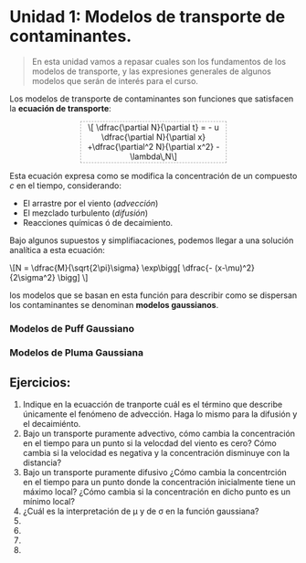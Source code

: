 # Unidad 1: Modelos de transporte de contaminantes.

> En esta unidad vamos a repasar cuales son los fundamentos de los modelos de transporte, y las expresiones generales de algunos modelos que serán de interés para el curso.

Los modelos de transporte de contaminantes son funciones que satisfacen la **ecuación de transporte**:

<center><p style="align:center;border:1pt dashed #aaa; width:50%; padding:1pt;">\[ \dfrac{\partial N}{\partial t} = - u \dfrac{\partial N}{\partial x}   +\dfrac{\partial^2 N}{\partial x^2} - \lambda\,N\]</p></center>

Esta ecuación expresa como se modifica la concentración de un compuesto *c* en el tiempo, considerando:
+ El arrastre por el viento (*advección*)
+ El mezclado turbulento (*difusión*)
+ Reacciones químicas ó de decaimiento.

Bajo algunos supuestos y simplifiacaciones, podemos llegar a una solución analítica a esta ecuación:

<p>  \[N = \dfrac{M}{\sqrt{2\pi}\sigma} \exp\bigg[ \dfrac{- (x-\mu)^2}{2\sigma^2}  \bigg] \] </p>

los modelos que se basan en esta función para describir como se dispersan los contaminantes se denominan **modelos gaussianos**.

### Modelos de Puff Gaussiano



### Modelos de Pluma Gaussiana



## Ejercicios:

1. Indique en la ecuacción de tranporte cuál es el término que describe únicamente el fenómeno de advección. Haga lo mismo para la difusión y el decaimiénto.
2. Bajo un transporte puramente advectivo, cómo cambia la concentración en el tiempo para un punto si la velocdad del viento es cero? Cómo cambia si la velocidad es negativa y la concentración disminuye con la distancia?
3. Bajo un transporte puramente difusivo ¿Cómo cambia la concentrción en el tiempo para un punto donde la concentración inicialmente tiene un máximo local? ¿Cómo cambia si la concentración en dicho punto es un mínimo local?
4. ¿Cuál es la interpretación de &mu; y de &sigma; en la función gaussiana?
5. 
6.
7.
8.



